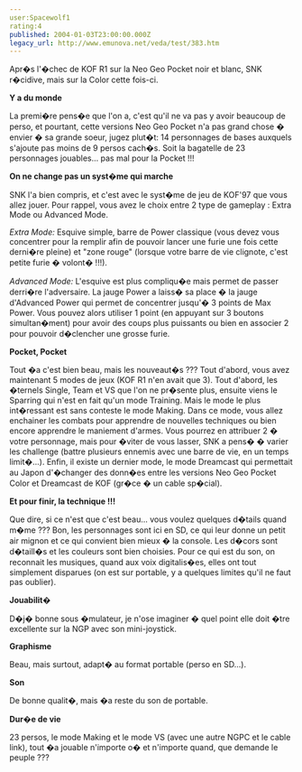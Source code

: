 ```yaml
---
user:Spacewolf1
rating:4
published: 2004-01-03T23:00:00.000Z
legacy_url: http://www.emunova.net/veda/test/383.htm
---
```

Apr�s l'�chec de KOF R1 sur la Neo Geo Pocket noir et blanc, SNK r�cidive, mais sur la Color cette fois-ci.  

  

**Y a du monde**  

La premi�re pens�e que l'on a, c'est qu'il ne va pas y avoir beaucoup de perso, et pourtant, cette versions Neo Geo Pocket n'a pas grand chose � envier � sa grande soeur, jugez plut�t: 14 personnages de bases auxquels s'ajoute pas moins de 9 persos cach�s. Soit la bagatelle de 23 personnages jouables... pas mal pour la Pocket !!!  

  

**On ne change pas un syst�me qui marche**  

SNK l'a bien compris, et c'est avec le syst�me de jeu de KOF'97 que vous allez jouer. Pour rappel, vous avez le choix entre 2 type de gameplay : Extra Mode ou Advanced Mode.  

_Extra Mode:_ Esquive simple, barre de Power classique (vous devez vous concentrer pour la remplir afin de pouvoir lancer une furie une fois cette derni�re pleine) et "zone rouge" (lorsque votre barre de vie clignote, c'est petite furie � volont� !!!).  

_Advanced Mode:_ L'esquive est plus compliqu�e mais permet de passer derri�re l'adversaire. La jauge Power a laiss� sa place � la jauge d'Advanced Power qui permet de concentrer jusqu'� 3 points de Max Power. Vous pouvez alors utiliser 1 point (en appuyant sur 3 boutons simultan�ment) pour avoir des coups plus puissants ou bien en associer 2 pour pouvoir d�clencher une grosse furie.  

  

**Pocket, Pocket**  

Tout �a c'est bien beau, mais les nouveaut�s ??? Tout d'abord, vous avez maintenant 5 modes de jeux (KOF R1 n'en avait que 3). Tout d'abord, les �ternels Single, Team et VS que l'on ne pr�sente plus, ensuite viens le Sparring qui n'est en fait qu'un mode Training. Mais le mode le plus int�ressant est sans conteste le mode Making. Dans ce mode, vous allez enchainer les combats pour apprendre de nouvelles techniques ou bien encore apprendre le maniement d'armes. Vous pourrez en attribuer 2 � votre personnage, mais pour �viter de vous lasser, SNK a pens� � varier les challenge (battre plusieurs ennemis avec une barre de vie, en un temps limit�...). Enfin, il existe un dernier mode, le mode Dreamcast qui permettait au Japon d'�changer des donn�es entre les versions Neo Geo Pocket Color et Dreamcast de KOF (gr�ce � un cable sp�cial).  

  

**Et pour finir, la technique !!!**  

Que dire, si ce n'est que c'est beau... vous voulez quelques d�tails quand m�me ??? Bon, les personnages sont ici en SD, ce qui leur donne un petit air mignon et ce qui convient bien mieux � la console. Les d�cors sont d�taill�s et les couleurs sont bien choisies. Pour ce qui est du son, on reconnait les musiques, quand aux voix digitalis�es, elles ont tout simplement disparues (on est sur portable, y a quelques limites qu'il ne faut pas oublier).  

  

  

**Jouabilit�**  

D�j� bonne sous �mulateur, je n'ose imaginer � quel point elle doit �tre excellente sur la NGP avec son mini-joystick.  

**Graphisme**  

Beau, mais surtout, adapt� au format portable (perso en SD...).  

**Son**  

De bonne qualit�, mais �a reste du son de portable.  

**Dur�e de vie**  

23 persos, le mode Making et le mode VS (avec une autre NGPC et le cable link), tout �a jouable n'importe o� et n'importe quand, que demande le peuple ???